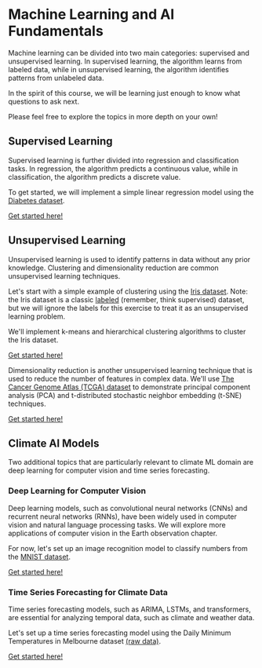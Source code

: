 # Machine Learning and AI Fundamentals

Machine learning can be divided into two main categories: supervised and unsupervised learning. In supervised learning, the algorithm learns from labeled data, while in unsupervised learning, the algorithm identifies patterns from unlabeled data.

In the spirit of this course, we will be learning just enough to know what questions to ask next.

Please feel free to explore the topics in more depth on your own!

## Supervised Learning

Supervised learning is further divided into regression and classification tasks. In regression, the algorithm predicts a continuous value, while in classification, the algorithm predicts a discrete value.

To get started, we will implement a simple linear regression model using the [Diabetes dataset](https://scikit-learn.org/stable/datasets/toy_dataset.html#diabetes-dataset).

[Get started here!](./Start/Diabetes%20Regression.ipynb)

## Unsupervised Learning

Unsupervised learning is used to identify patterns in data without any prior knowledge. Clustering and dimensionality reduction are common unsupervised learning techniques.

Let's start with a simple example of clustering using the [Iris dataset](https://en.wikipedia.org/wiki/Iris_flower_data_set). Note: the Iris dataset is a classic <u>labeled</u> (remember, think supervised) dataset, but we will ignore the labels for this exercise to treat it as an unsupervised learning problem.

We'll implement k-means and hierarchical clustering algorithms to cluster the Iris dataset.

[Get started here!](./Start/Iris%20Clustering.ipynb)

Dimensionality reduction is another unsupervised learning technique that is used to reduce the number of features in complex data. We'll use [The Cancer Genome Atlas (TCGA) dataset](https://www.cancer.gov/about-nci/organization/ccg/research/structural-genomics/tcga) to demonstrate principal component analysis (PCA) and t-distributed stochastic neighbor embedding (t-SNE) techniques.

[Get started here!](./Start/Cancer%20Dimensionality%20Reduction.ipynb)

## Climate AI Models

Two additional topics that are particularly relevant to climate ML domain are deep learning for computer vision and time series forecasting.

### Deep Learning for Computer Vision

Deep learning models, such as convolutional neural networks (CNNs) and recurrent neural networks (RNNs), have been widely used in computer vision and natural language processing tasks. We will explore more applications of computer vision in the Earth observation chapter.

For now, let's set up an image recognition model to classify numbers from the [MNIST dataset](https://en.wikipedia.org/wiki/MNIST_database).

[Get started here!](./Start/MNIST%20Computer%20Vision.ipynb)

### Time Series Forecasting for Climate Data

Time series forecasting models, such as ARIMA, LSTMs, and transformers, are essential for analyzing temporal data, such as climate and weather data.

Let's set up a time series forecasting model using the Daily Minimum Temperatures in Melbourne dataset [(raw data)](https://raw.githubusercontent.com/jbrownlee/Datasets/master/daily-min-temperatures.csv).

[Get started here!](./Start/Melbourne%20Forecasting.ipynb)

<!-- https://rstudio-pubs-static.s3.amazonaws.com/780805_e5204cea11a44fa99f09bc4cc8816593.html -->
